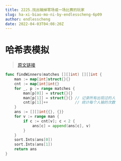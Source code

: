 ```yaml
---
title: 2225.找出输掉零场或一场比赛的玩家
slug: ha-xi-biao-mo-ni-by-endlesscheng-6p09
author: endlesscheng
date: 2022-04-03T04:08:20Z
---
```

# 哈希表模拟
 
> [原文链接](https://leetcode.cn/problems/find-players-with-zero-or-one-losses/solution/ha-xi-biao-mo-ni-by-endlesscheng-6p09)
```go
func findWinners(matches [][]int) [][]int {
	man := map[int]struct{}{}
	cnt := map[int]int{}
	for _, p := range matches {
		man[p[0]] = struct{}{}
		man[p[1]] = struct{}{} // 记录所有出现过的人
		cnt[p[1]]++            // 统计每个人输的次数
	}
	ans := [][]int{{}, {}}
	for v := range man {
		if c := cnt[v]; c < 2 {
			ans[c] = append(ans[c], v)
		}
	}
	sort.Ints(ans[0])
	sort.Ints(ans[1])
	return ans
}
```
